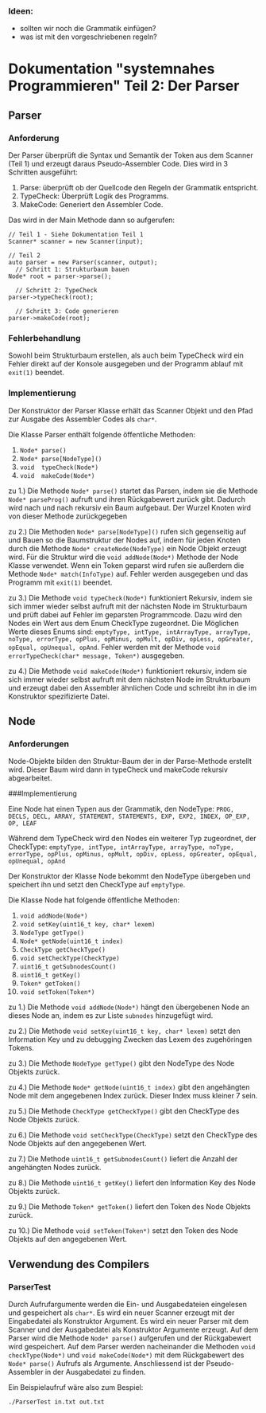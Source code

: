 ### Ideen:
* sollten wir noch die Grammatik einfügen?
* was ist mit den vorgeschriebenen regeln?

Dokumentation "systemnahes Programmieren" Teil 2: Der Parser
==============================================================

Parser
------
### Anforderung
Der Parser überprüft die Syntax und Semantik der Token aus dem Scanner (Teil 1) und erzeugt daraus Pseudo-Assembler Code.
Dies wird in 3 Schritten ausgeführt:
1. Parse: überprüft ob der Quellcode den Regeln der Grammatik entspricht.
2. TypeCheck: Überprüft Logik des Programms.
3. MakeCode: Generiert den Assembler Code.

Das wird in der Main Methode dann so aufgerufen:
```
// Teil 1 - Siehe Dokumentation Teil 1
Scanner* scanner = new Scanner(input);

// Teil 2
auto parser = new Parser(scanner, output);
  // Schritt 1: Strukturbaum bauen
Node* root = parser->parse();

  // Schritt 2: TypeCheck
parser->typeCheck(root);

  // Schritt 3: Code generieren
parser->makeCode(root);
```

### Fehlerbehandlung
Sowohl beim Strukturbaum erstellen, als auch beim TypeCheck wird ein Fehler direkt auf der Konsole ausgegeben und der Programm ablauf mit `exit(1)` beendet.


### Implementierung
Der Konstruktor der Parser Klasse erhält das Scanner Objekt und den Pfad zur Ausgabe des Assembler Codes als `char*`.

Die Klasse Parser enthält folgende öffentliche Methoden:

1.  `Node* parse()`
2.  `Node* parse[NodeType]()`
3.  `void  typeCheck(Node*)`
4.  `void  makeCode(Node*)`


zu 1.) Die Methode `Node* parse()` startet das Parsen, indem sie die Methode `Node* parseProg()` aufruft und ihren Rückgabewert zurück gibt. Dadurch wird nach und nach rekursiv ein Baum aufgebaut. Der Wurzel Knoten wird von dieser Methode zurückgegeben

zu 2.) Die Methoden `Node* parse[NodeType]()` rufen sich gegenseitig auf und Bauen so die Baumstruktur der Nodes auf, indem für jeden Knoten durch die Methode `Node* createNode(NodeType)` ein Node Objekt erzeugt wird. Für die Struktur wird die `void addNode(Node*)` Methode der Node Klasse verwendet. Wenn ein Token geparst wird rufen sie außerdem die Methode `Node* match(InfoType)` auf. Fehler werden ausgegeben und das Programm mit `exit(1)` beendet.

zu 3.) Die Methode `void typeCheck(Node*)` funktioniert Rekursiv, indem sie sich immer wieder selbst aufruft mit der nächsten Node im Strukturbaum und prüft dabei auf Fehler im geparsten Programmcode. Dazu wird den Nodes ein Wert aus dem Enum CheckType zugeordnet. Die Möglichen Werte dieses Enums sind: `emptyType, intType, intArrayType, arrayType, noType, errorType, opPlus, opMinus, opMult, opDiv, opLess, opGreater, opEqual, opUnequal, opAnd`. Fehler werden mit der Methode `void errorTypeCheck(char* message, Token*)` ausgegeben.

zu 4.) Die Methode `void makeCode(Node*)` funktioniert rekursiv, indem sie sich immer wieder selbst aufruft mit dem nächsten Node im Strukturbaum und erzeugt dabei den Assembler ähnlichen Code und schreibt ihn in die im Konstruktor spezifizierte Datei.

Node
------

### Anforderungen
Node-Objekte bilden den Struktur-Baum der in der Parse-Methode erstellt wird. Dieser Baum wird dann in typeCheck und makeCode rekursiv abgearbeitet.

###Implementierung

Eine Node hat einen Typen aus der Grammatik, den NodeType: `PROG, DECLS, DECL, ARRAY, STATEMENT, STATEMENTS, EXP, EXP2, INDEX, OP_EXP, OP, LEAF`

Während dem TypeCheck wird den Nodes ein weiterer Typ zugeordnet, der CheckType: `emptyType, intType, intArrayType, arrayType, noType, errorType, opPlus, opMinus, opMult, opDiv, opLess, opGreater, opEqual, opUnequal, opAnd`


Der Konstruktor der Klasse Node bekommt den NodeType übergeben und speichert ihn und setzt den CheckType auf `emptyType`.

Die Klasse Node hat folgende öffentliche Methoden:

1.  `void addNode(Node*)`
2.  `void setKey(uint16_t key, char* lexem)`
3.  `NodeType getType()`
4.  `Node* getNode(uint16_t index)`
5.  `CheckType getCheckType()`
6.  `void setCheckType(CheckType)`
7.  `uint16_t getSubnodesCount()`
8.  `uint16_t getKey()`
9. `Token* getToken()`
10. `void setToken(Token*)`

zu 1.) Die Methode `void addNode(Node*)` hängt den übergebenen Node an dieses Node an, indem es zur Liste `subnodes` hinzugefügt wird.

zu 2.) Die Methode `void setKey(uint16_t key, char* lexem)` setzt den Information Key und zu debugging Zwecken das Lexem des zugehöringen Tokens.

zu 3.) Die Methode `NodeType getType()` gibt den NodeType des Node Objekts zurück.

zu 4.) Die Methode `Node* getNode(uint16_t index)` gibt den angehängten Node mit dem angegebenen Index zurück. Dieser Index muss kleiner 7 sein.

zu 5.) Die Methode `CheckType getCheckType()` gibt den CheckType des Node Objekts zurück.

zu 6.) Die Methode `void setCheckType(CheckType)` setzt den CheckType des Node Objekts auf den angegebenen Wert.

zu 7.) Die Methode `uint16_t getSubnodesCount()` liefert die Anzahl der angehängten Nodes zurück.

zu 8.) Die Methode `uint16_t getKey()` liefert den Information Key des Node Objekts zurück.

zu 9.) Die Methode `Token* getToken()` liefert den Token des Node Objekts zurück.

zu 10.) Die Methode `void setToken(Token*)` setzt den Token des Node Objekts auf den angegebenen Wert.


Verwendung des Compilers
------

### ParserTest

Durch Aufrufargumente werden die Ein- und Ausgabedateien eingelesen und gespeichert als `char*`. Es wird ein neuer Scanner erzeugt mit der Eingabedatei als Konstruktor Argument. Es wird ein neuer Parser mit dem Scanner und der Ausgabedatei als Konstruktor Argumente erzeugt. Auf dem Parser wird die Methode `Node* parse()` aufgerufen und der Rückgabewert wird gespeichert. Auf dem Parser werden nacheinander die Methoden `void checkType(Node*)` und `void makeCode(Node*)` mit dem Rückgabewert des `Node* parse()` Aufrufs als Argumente. Anschliessend ist der Pseudo-Assembler in der Ausgabedatei zu finden.

Ein Beispielaufruf wäre also zum Bespiel:
```
./ParserTest in.txt out.txt
```
